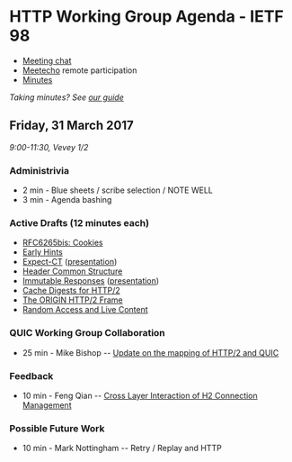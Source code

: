 # HTTP Working Group Agenda - IETF 98

* [Meeting chat](xmpp:httpbis@jabber.ietf.org?join)
* [Meetecho](http://www.meetecho.com/ietf98/httpbis) remote participation
* [Minutes](http://etherpad.tools.ietf.org:9000/p/ietf98httpbis)

*Taking minutes? See [our guide](https://github.com/httpwg/wiki/wiki/TakingMinutes)*


## Friday, 31 March 2017

_9:00-11:30, Vevey 1/2_

### Administrivia

* 2 min - Blue sheets / scribe selection / NOTE WELL
* 3 min - Agenda bashing


### Active Drafts (12 minutes each)

* [RFC6265bis: Cookies](https://tools.ietf.org/html/draft-ietf-httpbis-rfc6265bis)
* [Early Hints](https://tools.ietf.org/html/draft-ietf-httpbis-early-hints)
* [Expect-CT](https://tools.ietf.org/html/draft-ietf-httpbis-expect-ct) ([presentation](https://docs.google.com/presentation/d/1JXtSTPbb_ydyVeBnoD2xVooJzAiKGURzInCxqhKZXAY/edit#slide=id.p))
* [Header Common Structure](https://tools.ietf.org/html/draft-ietf-httpbis-header-structure)
* [Immutable Responses](https://tools.ietf.org/html/draft-ietf-httpbis-immutable) ([presentation](immutable.pdf))
* [Cache Digests for HTTP/2](https://tools.ietf.org/html/draft-ietf-httpbis-cache-digest)
* [The ORIGIN HTTP/2 Frame](https://tools.ietf.org/html/draft-ietf-httpbis-origin-frame)
* [Random Access and Live Content](https://tools.ietf.org/html/draft-ietf-httpbis-rand-access-live)

### QUIC Working Group Collaboration

* 25 min - Mike Bishop -- [Update on the mapping of HTTP/2 and QUIC](QUIC.PDF)

### Feedback

* 10 min - Feng Qian -- [Cross Layer Interaction of H2 Connection Management](smig.pdf)

### Possible Future Work

* 10 min - Mark Nottingham -- Retry / Replay and HTTP
